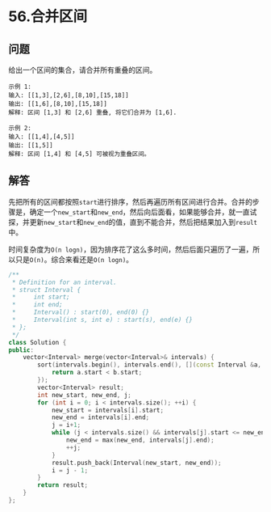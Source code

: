 # 56.合并区间

## 问题
给出一个区间的集合，请合并所有重叠的区间。
```
示例 1:
输入: [[1,3],[2,6],[8,10],[15,18]]
输出: [[1,6],[8,10],[15,18]]
解释: 区间 [1,3] 和 [2,6] 重叠, 将它们合并为 [1,6].

示例 2:
输入: [[1,4],[4,5]]
输出: [[1,5]]
解释: 区间 [1,4] 和 [4,5] 可被视为重叠区间。
```

## 解答
先把所有的区间都按照`start`进行排序，然后再遍历所有区间进行合并。合并的步骤是，确定一个`new_start`和`new_end`，然后向后面看，如果能够合并，就一直试探，并更新`new_start`和`new_end`的值，直到不能合并，然后把结果加入到`result`中。

时间复杂度为`O(n logn)`，因为排序花了这么多时间，然后后面只遍历了一遍，所以只是`O(n)`。综合来看还是`O(n logn)`。


```C++
/**
 * Definition for an interval.
 * struct Interval {
 *     int start;
 *     int end;
 *     Interval() : start(0), end(0) {}
 *     Interval(int s, int e) : start(s), end(e) {}
 * };
 */
class Solution {
public:
    vector<Interval> merge(vector<Interval>& intervals) {
        sort(intervals.begin(), intervals.end(), [](const Interval &a, const Interval &b) {
            return a.start < b.start;
        });
        vector<Interval> result;
        int new_start, new_end, j;
        for (int i = 0; i < intervals.size(); ++i) {
            new_start = intervals[i].start;
            new_end = intervals[i].end;
            j = i+1;
            while (j < intervals.size() && intervals[j].start <= new_end) {
                new_end = max(new_end, intervals[j].end);
                ++j;
            }
            result.push_back(Interval(new_start, new_end));
            i = j - 1;
        }
        return result;
    }
};
```
